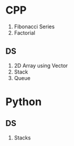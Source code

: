 # CPP

1. Fibonacci Series
2. Factorial

## DS

1. 2D Array using Vector
2. Stack
3. Queue

# Python

## DS

1. Stacks
